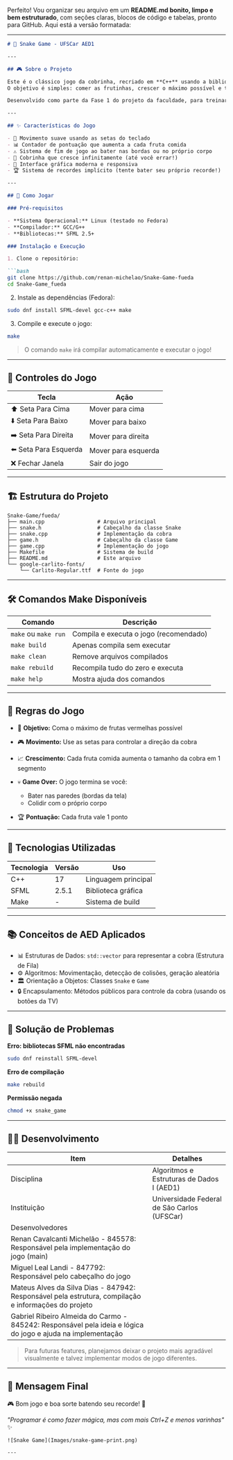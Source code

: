 Perfeito! Vou organizar seu arquivo em um **README.md bonito, limpo e bem estruturado**, com seções claras, blocos de código e tabelas, pronto para GitHub. Aqui está a versão formatada:

---

````markdown
# 🐍 Snake Game - UFSCar AED1

---

## 🎮 Sobre o Projeto

Este é o clássico jogo da cobrinha, recriado em **C++** usando a biblioteca gráfica **SFML**!  
O objetivo é simples: comer as frutinhas, crescer o máximo possível e tentar não se enrolar (literalmente 😄).

Desenvolvido como parte da Fase 1 do projeto da faculdade, para treinar lógica de programação, estruturas de dados e manipulação gráfica.

---

## ✨ Características do Jogo

- 🎯 Movimento suave usando as setas do teclado  
- 📊 Contador de pontuação que aumenta a cada fruta comida  
- ⚠️ Sistema de fim de jogo ao bater nas bordas ou no próprio corpo  
- 🐍 Cobrinha que cresce infinitamente (até você errar!)  
- 🎨 Interface gráfica moderna e responsiva  
- 🏆 Sistema de recordes implícito (tente bater seu próprio recorde!)

---

## 🚀 Como Jogar

### Pré-requisitos

- **Sistema Operacional:** Linux (testado no Fedora)  
- **Compilador:** GCC/G++  
- **Bibliotecas:** SFML 2.5+

### Instalação e Execução

1. Clone o repositório:

```bash
git clone https://github.com/renan-michelao/Snake-Game-fueda
cd Snake-Game_fueda
````

2. Instale as dependências (Fedora):

```bash
sudo dnf install SFML-devel gcc-c++ make
```

3. Compile e execute o jogo:

```bash
make
```

> O comando `make` irá compilar automaticamente e executar o jogo!

---

## 🎯 Controles do Jogo

| Tecla                 | Ação                |
| --------------------- | ------------------- |
| ⬆️ Seta Para Cima     | Mover para cima     |
| ⬇️ Seta Para Baixo    | Mover para baixo    |
| ➡️ Seta Para Direita  | Mover para direita  |
| ⬅️ Seta Para Esquerda | Mover para esquerda |
| ❌ Fechar Janela       | Sair do jogo        |

---

## 🏗️ Estrutura do Projeto

```
Snake-Game/fueda/
├── main.cpp                 # Arquivo principal
├── snake.h                  # Cabeçalho da classe Snake
├── snake.cpp                # Implementação da cobra
├── game.h                   # Cabeçalho da classe Game
├── game.cpp                 # Implementação do jogo
├── Makefile                 # Sistema de build
├── README.md                # Este arquivo
└── google-carlito-fonts/
    └── Carlito-Regular.ttf  # Fonte do jogo
```

---

## 🛠️ Comandos Make Disponíveis

| Comando              | Descrição                              |
| -------------------- | -------------------------------------- |
| `make` ou `make run` | Compila e executa o jogo (recomendado) |
| `make build`         | Apenas compila sem executar            |
| `make clean`         | Remove arquivos compilados             |
| `make rebuild`       | Recompila tudo do zero e executa       |
| `make help`          | Mostra ajuda dos comandos              |

---

## 🎯 Regras do Jogo

* 🎯 **Objetivo:** Coma o máximo de frutas vermelhas possível
* 🎮 **Movimento:** Use as setas para controlar a direção da cobra
* 📈 **Crescimento:** Cada fruta comida aumenta o tamanho da cobra em 1 segmento
* 💀 **Game Over:** O jogo termina se você:

  * Bater nas paredes (bordas da tela)
  * Colidir com o próprio corpo
* 🏆 **Pontuação:** Cada fruta vale 1 ponto

---

## 🔧 Tecnologias Utilizadas

| Tecnologia | Versão | Uso                 |
| ---------- | ------ | ------------------- |
| C++        | 17     | Linguagem principal |
| SFML       | 2.5.1  | Biblioteca gráfica  |
| Make       | -      | Sistema de build    |

---

## 📚 Conceitos de AED Aplicados

* 📊 Estruturas de Dados: `std::vector` para representar a cobra (Estrutura de Fila)
* ⚙️ Algoritmos: Movimentação, detecção de colisões, geração aleatória
* 🏛️ Orientação a Objetos: Classes `Snake` e `Game`
* 🔒 Encapsulamento: Métodos públicos para controle da cobra (usando os botões da TV)

---

## 🐛 Solução de Problemas

**Erro: bibliotecas SFML não encontradas**

```bash
sudo dnf reinstall SFML-devel
```

**Erro de compilação**

```bash
make rebuild
```

**Permissão negada**

```bash
chmod +x snake_game
```

---

## 👨‍💻 Desenvolvimento

| Item                                                                                                        | Detalhes                                    |
| ----------------------------------------------------------------------------------------------------------- | ------------------------------------------- |
| Disciplina                                                                                                  | Algoritmos e Estruturas de Dados I (AED1)   |
| Instituição                                                                                                 | Universidade Federal de São Carlos (UFSCar) |
| Desenvolvedores                                                                                             |                                             |
| Renan Cavalcanti Michelão - 845578: Responsável pela implementação do jogo (main)                           |                                             |
| Miguel Leal Landi - 847792: Responsável pelo cabeçalho do jogo                                              |                                             |
| Mateus Alves da Silva Dias - 847942: Responsável pela estrutura, compilação e informações do projeto        |                                             |
| Gabriel Ribeiro Almeida do Carmo - 845242: Responsável pela ideia e lógica do jogo e ajuda na implementação |                                             |

> Para futuras features, planejamos deixar o projeto mais agradável visualmente e talvez implementar modos de jogo diferentes.

---

## 🎯 Mensagem Final

🎮 Bom jogo e boa sorte batendo seu recorde! 🐍

*"Programar é como fazer mágica, mas com mais Ctrl+Z e menos varinhas"* ✨

```
![Snake Game](Images/snake-game-print.png)

---


